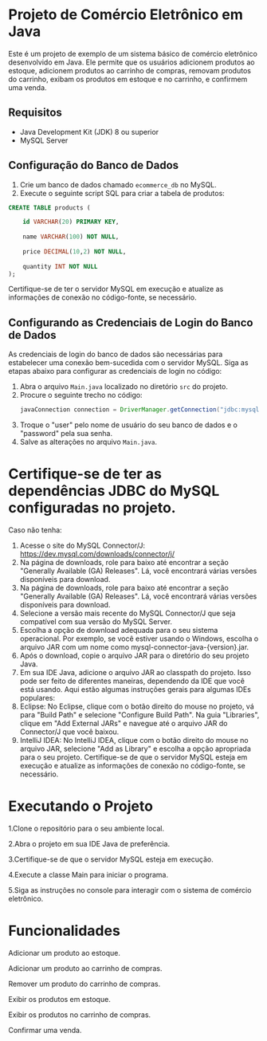 
# Projeto de Comércio Eletrônico em Java

Este é um projeto de exemplo de um sistema básico de comércio eletrônico desenvolvido em Java. Ele permite que os usuários adicionem produtos ao estoque, adicionem produtos ao carrinho de compras, removam produtos do carrinho, exibam os produtos em estoque e no carrinho, e confirmem uma venda.

## Requisitos
- Java Development Kit (JDK) 8 ou superior
- MySQL Server

## Configuração do Banco de Dados

1. Crie um banco de dados chamado `ecommerce_db` no MySQL.
2. Execute o seguinte script SQL para criar a tabela de produtos:
```sql
CREATE TABLE products (

    id VARCHAR(20) PRIMARY KEY,
    
    name VARCHAR(100) NOT NULL,
    
    price DECIMAL(10,2) NOT NULL,
    
    quantity INT NOT NULL
);
```
Certifique-se de ter o servidor MySQL em execução e atualize as informações de conexão no código-fonte, se necessário.

## Configurando as Credenciais de Login do Banco de Dados
As credenciais de login do banco de dados são necessárias para estabelecer uma conexão bem-sucedida com o servidor MySQL. Siga as etapas abaixo para configurar as credenciais de login no código:
1. Abra o arquivo `Main.java` localizado no diretório `src` do projeto.
2. Procure o seguinte trecho no código:
   ```java
   javaConnection connection = DriverManager.getConnection("jdbc:mysql://localhost:3306/ecommerce_db", "user", "password");
4. Troque o "user" pelo nome de usuário do seu banco de dados e o "password" pela sua senha.
5. Salve as alterações no arquivo `Main.java`.

# Certifique-se de ter as dependências JDBC do MySQL configuradas no projeto.
Caso não tenha: 
 1. Acesse o site do MySQL Connector/J: https://dev.mysql.com/downloads/connector/j/
 2. Na página de downloads, role para baixo até encontrar a seção "Generally Available (GA) Releases". Lá, você encontrará várias versões disponíveis para download.
 3. Na página de downloads, role para baixo até encontrar a seção "Generally Available (GA) Releases". Lá, você encontrará várias versões disponíveis para download.
 4. Selecione a versão mais recente do MySQL Connector/J que seja compatível com sua versão do MySQL Server.
 5. Escolha a opção de download adequada para o seu sistema operacional. Por exemplo, se você estiver usando o Windows, escolha o arquivo JAR com um nome como mysql-connector-java-{version}.jar.
 6. Após o download, copie o arquivo JAR para o diretório do seu projeto Java.
 7. Em sua IDE Java, adicione o arquivo JAR ao classpath do projeto. Isso pode ser feito de diferentes maneiras, dependendo da IDE que você está usando. Aqui estão algumas instruções gerais para algumas IDEs populares:
 8. Eclipse: No Eclipse, clique com o botão direito do mouse no projeto, vá para "Build Path" e selecione "Configure Build Path". Na guia "Libraries", clique em "Add External JARs" e navegue até o arquivo JAR do Connector/J que você baixou.
 9. IntelliJ IDEA: No IntelliJ IDEA, clique com o botão direito do mouse no arquivo JAR, selecione "Add as Library" e escolha a opção apropriada para o seu projeto.
  Certifique-se de que o servidor MySQL esteja em execução e atualize as informações de conexão no código-fonte, se necessário.


# Executando o Projeto
1.Clone o repositório para o seu ambiente local.

2.Abra o projeto em sua IDE Java de preferência.

3.Certifique-se de que o servidor MySQL esteja em execução.

4.Execute a classe Main para iniciar o programa.

5.Siga as instruções no console para interagir com o sistema de comércio eletrônico.

# Funcionalidades
Adicionar um produto ao estoque.

Adicionar um produto ao carrinho de compras.

Remover um produto do carrinho de compras.

Exibir os produtos em estoque.

Exibir os produtos no carrinho de compras.

Confirmar uma venda.
